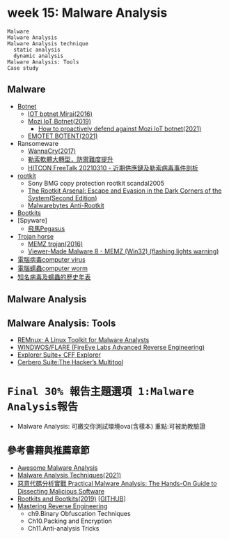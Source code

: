 # week 15: Malware Analysis
```
Malware 
Malware Analysis 
Malware Analysis technique
  static analysis
  dynamic analysis
Malware Analysis: Tools
Case study
```
## Malware

- [Botnet](https://en.wikipedia.org/wiki/Botnet)
  - [IOT botnet Mirai(2016)](https://en.wikipedia.org/wiki/Mirai_(malware))
  - [Mozi IoT Botnet(2019)]()
    - [How to proactively defend against Mozi IoT botnet(2021)](https://www.microsoft.com/security/blog/2021/08/19/how-to-proactively-defend-against-mozi-iot-botnet/) 
  - [EMOTET BOTENT(2021)](https://www.europol.europa.eu/newsroom/news/world%E2%80%99s-most-dangerous-malware-emotet-disrupted-through-global-action)
- Ransomeware 
  - [WannaCry(2017)]()
  - [勒索軟體大轉型，防禦難度提升](https://www.ithome.com.tw/news/143458)
  - [HITCON FreeTalk 20210310 - 近期供應鏈及勒索病毒事件剖析](https://www.youtube.com/watch?v=lRdRxliyrxQ)
- [rootkit]()
  - Sony BMG copy protection rootkit scandal2005 
  - [The Rootkit Arsenal: Escape and Evasion in the Dark Corners of the System(Second Edition)](https://www.jblearning.com/catalog/productdetails/9781449626365)
  - [Malwarebytes Anti-Rootkit](https://www.malwarebytes.com/antirootkit)
- [Bootkits]()
- [Spyware]
  - [飛馬Pegasus](https://en.wikipedia.org/wiki/Pegasus_(spyware)) 
- [Trojan horse](https://en.wikipedia.org/wiki/Trojan_horse_(computing))
  - [MEMZ trojan(2016)](https://en.wikipedia.org/wiki/MEMZ)
  - [Viewer-Made Malware 8 - MEMZ (Win32) (flashing lights warning)](https://www.youtube.com/watch?v=I-jdSgjtUPk)
- [電腦病毒computer virus](https://en.wikipedia.org/wiki/Computer_virus)
- [電腦蠕蟲computer worm](https://en.wikipedia.org/wiki/Computer_worm)
- [知名病毒及蠕蟲的歷史年表](https://en.wikipedia.org/wiki/Timeline_of_computer_viruses_and_worms)

## Malware Analysis 

## Malware Analysis: Tools
- [REMnux: A Linux Toolkit for Malware Analysts](https://remnux.org/)
- [WINDWOS/FLARE (FireEye Labs Advanced Reverse Engineering)](http://www.hasehiro.co.jp/)
- [Explorer Suite+ CFF Explorer](https://ntcore.com/?page_id=388)
- [Cerbero Suite:The Hacker’s Multitool](https://cerbero.io/)

# `Final 30% 報告主題選項 1:Malware Analysis報告`
- Malware Analysis: 可繳交你測試環境ova(含樣本) 重點:可被助教驗證

## 參考書籍與推薦章節
- [Awesome Malware Analysis](https://github.com/rshipp/awesome-malware-analysis)
- [Malware Analysis Techniques(2021)](https://www.packtpub.com/product/malware-analysis-techniques/9781839212277)
- [惡意代碼分析實戰 Practical Malware Analysis: The Hands-On Guide to Dissecting Malicious Software](https://www.tenlong.com.tw/products/9787121224683)
- [Rootkits and Bootkits(2019)](https://bootkits.io/) [[GITHUB]](https://github.com/bootkitsbook/)
- [Mastering Reverse Engineering](https://www.packtpub.com/product/mastering-reverse-engineering/9781788838849)
  - ch9.Binary Obfuscation Techniques
  - Ch10.Packing and Encryption
  - Ch11.Anti-analysis Tricks
